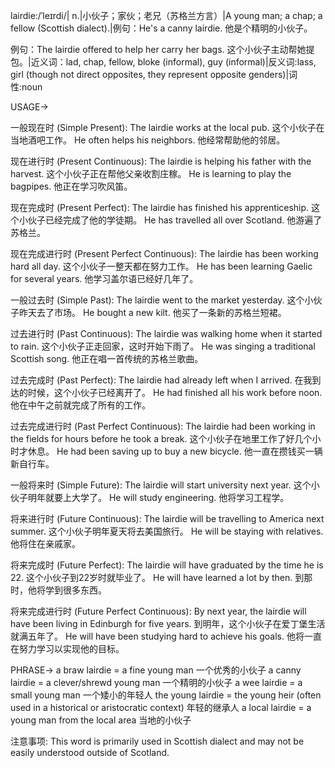 lairdie:/ˈleɪrdi/| n.|小伙子；家伙；老兄（苏格兰方言）|A young man; a chap; a fellow (Scottish dialect).|例句：He's a canny lairdie. 他是个精明的小伙子。

例句：The lairdie offered to help her carry her bags.  这个小伙子主动帮她提包。|近义词：lad, chap, fellow, bloke (informal), guy (informal)|反义词:lass, girl (though not direct opposites, they represent opposite genders)|词性:noun


USAGE->

一般现在时 (Simple Present):
The lairdie works at the local pub.  这个小伙子在当地酒吧工作。
He often helps his neighbors. 他经常帮助他的邻居。

现在进行时 (Present Continuous):
The lairdie is helping his father with the harvest.  这个小伙子正在帮他父亲收割庄稼。
He is learning to play the bagpipes. 他正在学习吹风笛。

现在完成时 (Present Perfect):
The lairdie has finished his apprenticeship.  这个小伙子已经完成了他的学徒期。
He has travelled all over Scotland. 他游遍了苏格兰。

现在完成进行时 (Present Perfect Continuous):
The lairdie has been working hard all day. 这个小伙子一整天都在努力工作。
He has been learning Gaelic for several years. 他学习盖尔语已经好几年了。


一般过去时 (Simple Past):
The lairdie went to the market yesterday. 这个小伙子昨天去了市场。
He bought a new kilt. 他买了一条新的苏格兰短裙。

过去进行时 (Past Continuous):
The lairdie was walking home when it started to rain.  这个小伙子正走回家，这时开始下雨了。
He was singing a traditional Scottish song. 他正在唱一首传统的苏格兰歌曲。

过去完成时 (Past Perfect):
The lairdie had already left when I arrived.  在我到达的时候，这个小伙子已经离开了。
He had finished all his work before noon. 他在中午之前就完成了所有的工作。


过去完成进行时 (Past Perfect Continuous):
The lairdie had been working in the fields for hours before he took a break.  这个小伙子在地里工作了好几个小时才休息。
He had been saving up to buy a new bicycle. 他一直在攒钱买一辆新自行车。

一般将来时 (Simple Future):
The lairdie will start university next year.  这个小伙子明年就要上大学了。
He will study engineering. 他将学习工程学。

将来进行时 (Future Continuous):
The lairdie will be travelling to America next summer.  这个小伙子明年夏天将去美国旅行。
He will be staying with relatives. 他将住在亲戚家。

将来完成时 (Future Perfect):
The lairdie will have graduated by the time he is 22.  这个小伙子到22岁时就毕业了。
He will have learned a lot by then. 到那时，他将学到很多东西。

将来完成进行时 (Future Perfect Continuous):
By next year, the lairdie will have been living in Edinburgh for five years.  到明年，这个小伙子在爱丁堡生活就满五年了。
He will have been studying hard to achieve his goals. 他将一直在努力学习以实现他的目标。



PHRASE->
a braw lairdie = a fine young man  一个优秀的小伙子
a canny lairdie = a clever/shrewd young man 一个精明的小伙子
a wee lairdie = a small young man 一个矮小的年轻人
the young lairdie = the young heir (often used in a historical or aristocratic context) 年轻的继承人
a local lairdie = a young man from the local area 当地的小伙子

注意事项:  This word is primarily used in Scottish dialect and may not be easily understood outside of Scotland.
